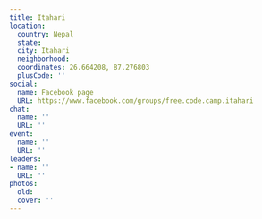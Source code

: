 ```yaml
---
title: Itahari
location:
  country: Nepal
  state: 
  city: Itahari
  neighborhood: 
  coordinates: 26.664208, 87.276803
  plusCode: ''
social:
  name: Facebook page
  URL: https://www.facebook.com/groups/free.code.camp.itahari
chat:
  name: ''
  URL: ''
event:
  name: ''
  URL: ''
leaders:
- name: ''
  URL: ''
photos:
  old: 
  cover: ''
---
```

